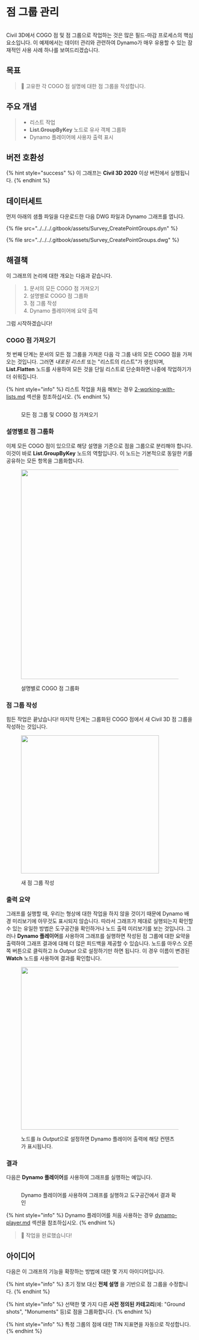 # 점 그룹 관리

<figure><img src="../../../.gitbook/assets/Survey_CreatePointGroups_Player.gif" alt=""><figcaption></figcaption></figure>

Civil 3D에서 COGO 점 및 점 그룹으로 작업하는 것은 많은 필드-마감 프로세스의 핵심 요소입니다. 이 예제에서는 데이터 관리와 관련하여 Dynamo가 매우 유용할 수 있는 잠재적인 사용 사례 하나를 보여드리겠습니다.  

## 목표

> :dart: 고유한 각 COGO 점 설명에 대한 점 그룹을 작성합니다. 

## 주요 개념

> * 리스트 작업
> * **List.GroupByKey** 노드로 유사 객체 그룹화
> * Dynamo 플레이어에 사용자 출력 표시

## 버전 호환성

{% hint style="success" %}
 이 그래프는 **Civil 3D 2020** 이상 버전에서 실행됩니다. 
{% endhint %}

## 데이터세트

먼저 아래의 샘플 파일을 다운로드한 다음 DWG 파일과 Dynamo 그래프를 엽니다.

{% file src="../../../.gitbook/assets/Survey_CreatePointGroups.dyn" %}

{% file src="../../../.gitbook/assets/Survey_CreatePointGroups.dwg" %}

## 해결책

이 그래프의 논리에 대한 개요는 다음과 같습니다.

> 1. 문서의 모든 COGO 점 가져오기
> 2. 설명별로 COGO 점 그룹화
> 3. 점 그룹 작성
> 4. Dynamo 플레이어에 요약 출력

그럼 시작하겠습니다!

### COGO 점 가져오기

첫 번째 단계는 문서의 모든 점 그룹을 가져온 다음 각 그룹 내의 모든 COGO 점을 가져오는 것입니다. 그러면 _내포된 리스트_ 또는 "리스트의 리스트"가 생성되며, **List.Flatten** 노드를 사용하여 모든 것을 단일 리스트로 단순화하면 나중에 작업하기가 더 쉬워집니다.

{% hint style="info" %}
 리스트 작업을 처음 해보는 경우 [2-working-with-lists.md](../../../5\_essential\_nodes\_and\_concepts/5-4\_designing-with-lists/2-working-with-lists.md "mention") 섹션을 참조하십시오. 
{% endhint %}

<figure><img src="../../../.gitbook/assets/Survey_CreatePointGroups_GetPoints.png" alt=""><figcaption><p>모든 점 그룹 및 COGO 점 가져오기 </p></figcaption></figure>

### 설명별로 점 그룹화

이제 모든 COGO 점이 있으므로 해당 설명을 기준으로 점을 그룹으로 분리해야 합니다. 이것이 바로 **List.GroupByKey** 노드의 역할입니다. 이 노드는 기본적으로 동일한 키를 공유하는 모든 항목을 그룹화합니다.

<figure><img src="../../../.gitbook/assets/Survey_CreatePointGroups_GroupPoints.png" alt="" width="563"><figcaption><p>설명별로 COGO 점 그룹화</p></figcaption></figure>

### 점 그룹 작성

힘든 작업은 끝났습니다! 마지막 단계는 그룹화된 COGO 점에서 새 Civil 3D 점 그룹을 작성하는 것입니다.

<figure><img src="../../../.gitbook/assets/Survey_CreatePointGroups_CreatePointGroups.png" alt="" width="371"><figcaption><p>새 점 그룹 작성</p></figcaption></figure>

### 출력 요약

그래프를 실행할 때, 우리는 형상에 대한 작업을 하지 않을 것이기 때문에 Dynamo 배경 미리보기에 아무것도 표시되지 않습니다. 따라서 그래프가 제대로 실행되는지 확인할 수 있는 유일한 방법은 도구공간을 확인하거나 노드 출력 미리보기를 보는 것입니다. 그러나 **Dynamo 플레이어**를 사용하여 그래프를 실행하면 작성된 점 그룹에 대한 요약을 출력하여 그래프 결과에 대해 더 많은 피드백을 제공할 수 있습니다. 노드를 마우스 오른쪽 버튼으로 클릭하고 _Is Output_ 으로 설정하기만 하면 됩니다. 이 경우 이름이 변경된 **Watch** 노드를 사용하여 결과를 확인합니다.

<figure><img src="../../../.gitbook/assets/Survey_CreatePointGroups_Output.png" alt="" width="437"><figcaption><p>노드를 <em>Is Output</em>으로 설정하면 Dynamo 플레이어 출력에 해당 컨텐츠가 표시됩니다.</p></figcaption></figure>

### 결과

다음은 **Dynamo 플레이어**를 사용하여 그래프를 실행하는 예입니다.

<figure><img src="../../../.gitbook/assets/Survey_CreatePointGroups_Player.gif" alt=""><figcaption><p>Dynamo 플레이어를 사용하여 그래프를 실행하고 도구공간에서 결과 확인</p></figcaption></figure>

{% hint style="info" %}
 Dynamo 플레이어를 처음 사용하는 경우 [dynamo-player.md](../../dynamo-player.md "mention") 섹션을 참조하십시오. 
{% endhint %}

> :tada: 작업을 완료했습니다!

## 아이디어

다음은 이 그래프의 기능을 확장하는 방법에 대한 몇 가지 아이디어입니다.

{% hint style="info" %}
 초기 정보 대신 **전체 설명** 을 기반으로 점 그룹을 수정합니다. 
{% endhint %}

{% hint style="info" %}
 선택한 몇 가지 다른 **사전 정의된 카테고리**(예: "Ground shots", "Monuments" 등)로 점을 그룹화합니다. 
{% endhint %}

{% hint style="info" %}
 특정 그룹의 점에 대한 TIN 지표면을 자동으로 작성합니다. 
{% endhint %}

